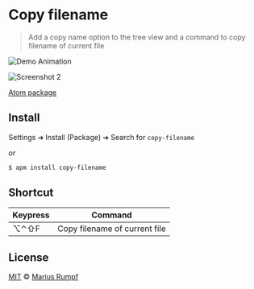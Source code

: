 # Copy filename

> Add a copy name option to the tree view and a command to copy filename of current file

![Demo Animation](https://cloud.githubusercontent.com/assets/2364426/7766926/838267ce-006e-11e5-83bc-2c7df47fb361.gif)

![Screenshot 2](https://cloud.githubusercontent.com/assets/2364426/3539810/9a61c0a4-083d-11e4-9bcf-ebbed164d541.png)

[Atom package](https://atom.io/packages/copy-filename)

## Install
Settings ➔ Install (Package) ➔ Search for `copy-filename`

_or_

```bash
$ apm install copy-filename
```

## Shortcut
| Keypress  | Command |
| ------------- | ------------- |
| ⌥⌃⇧F | Copy filename of current file  |

## License

[MIT](http://opensource.org/licenses/MIT) © [Marius Rumpf](http://mariusrumpf.de)
